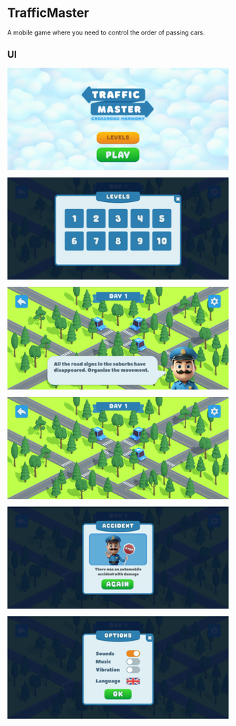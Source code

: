# TrafficMaster
A mobile game where you need to control the order of passing cars.

## UI
<p align="center"><img src="Images/trafficmaster_home.png"/></p>
<p align="center"><img src="Images/trafficmaster_levels.png"/></p>
<p align="center"><img src="Images/trafficmaster_dialogue.png"/></p>
<p align="center"><img src="Images/trafficmaster_game.png"/></p>
<p align="center"><img src="Images/trafficmaster_accident.png"/></p>
<p align="center"><img src="Images/trafficmaster_menu.png"/></p>
